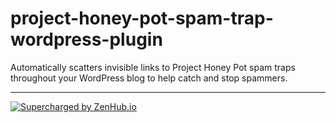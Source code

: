 # project-honey-pot-spam-trap-wordpress-plugin
Automatically scatters invisible links to Project Honey Pot spam traps throughout your WordPress blog to help catch and stop spammers.

----

[![Supercharged by ZenHub.io](https://raw.githubusercontent.com/ZenHubIO/support/master/zenhub-badge.png)](https://zenhub.io)
